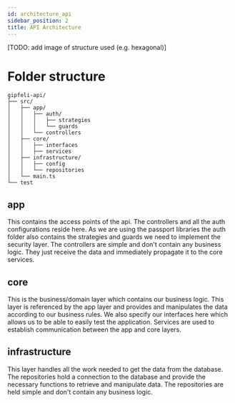```yaml
---
id: architecture_api
sidebar_position: 2
title: API Architecture
---
```

[TODO: add image of structure used (e.g. hexagonal)]

# Folder structure

```
gipfeli-api/
├── src/
│   ├── app/
│   │   ├── auth/
│   │   │   ├── strategies
│   │   │   └── guards
│   │   └── controllers
│   ├── core/
│   │   ├── interfaces
│   │   ├── services
│   ├── infrastructure/
│   │   ├── config
│   │   └── repositories
│   └── main.ts
└── test
```
## app
This contains the access points of the api. The controllers and all the 
auth configurations reside here. As we are using the passport libraries the 
auth folder also contains the strategies and guards we need to implement the security layer.
The controllers are simple and don't contain any business logic. They just receive the data and
immediately propagate it to the core services.

## core
This is the business/domain layer which contains our business logic. This layer is referenced by the 
app layer and provides and manipulates the data according to our business rules. We also specify our
interfaces here which allows us to be able to easily test the application. Services are used to
establish communication between the app and core layers.

## infrastructure
This layer handles all the work needed to get the data from the database. The repositories hold a 
connection to the database and provide the necessary functions to retrieve and manipulate data.
The repositories are held simple and don't contain any business logic.